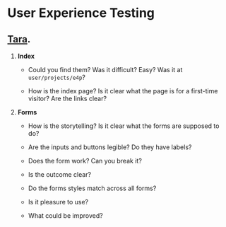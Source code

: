 


# User Experience Testing

## [Tara](https://peprojects.dev/alpha-3/tara/projects/e4p/#forms).

1. **Index**

	- Could you find them? Was it difficult? Easy? Was it at `user/projects/e4p`?

	- How is the index page? Is it clear what the page is for a first-time visitor? Are the links clear?


2. **Forms**

	- How is the storytelling? Is it clear what the forms are supposed to do?

	- Are the inputs and buttons legible? Do they have labels?

	- Does the form work? Can you break it?

	- Is the outcome clear?

	- Do the forms styles match across all forms?

	- Is it pleasure to use?

	- What could be improved?

